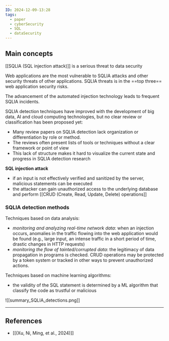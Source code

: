 ```yaml
---
ID: 2024-12-09-13:28
tags:
  - paper
  - cyberSecurity
  - SQL
  - dataSecurity
---
```

## Main concepts

[[SQLIA (SQL injection attack)]] is a serious threat to data security

Web applications are the most vulnerable to SQLIA attacks and other security threats of other applications. SQLIA threats is in the ==top three== web application security risks.

The advancement of the automated injection technology leads to frequent SQLIA incidents.

SQLIA detection techniques have improved with the development of big data, AI and cloud computing technologies, but no clear review or classification has been proposed yet:
- Many review papers on SQLIA detection lack organization or differentiation by role or method.
- The reviews often present lists of tools or techniques without a clear framework or point of view
- This lack of structure makes it hard to visualize the current state and progress in SQLIA detection research

**SQL injection attack**
- if an input is not effectively verified and sanitized by the server, malicious statements can be executed
- the attacker can gain unauthorized access to the underlying database and perform [[CRUD (Create, Read, Update, Delete) operations]]

### SQLIA detection methods

Techniques based on data analysis:
- *monitoring and analyzing real-time network data*: when an injection occurs, anomalies in the traffic flowing into the web application would be found (e.g., large input, an intense traffic in a short period of time, drastic changes in HTTP requests)
- *monitoring the flow of tainted/corrupted data*: the legitimacy of data propagation in programs is checked. CRUD operations may be protected by a token system or tracked in other ways to prevent unauthorized actions.

Techniques based on machine learning algorithms:
- the validity of the SQL statement is determined by a ML algorithm that classify the code as trustful or malicious

![[summary_SQLIA_detections.png]]

---
## References
- [[(Xu, Ni, Ming, et al., 2024)]]